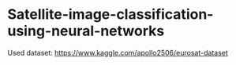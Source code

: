 # Satellite-image-classification-using-neural-networks
Used dataset: https://www.kaggle.com/apollo2506/eurosat-dataset

